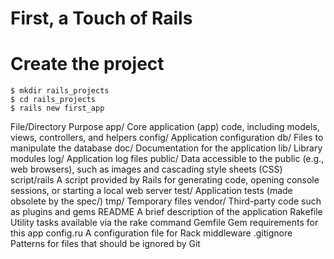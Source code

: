 <!SLIDE> 
# First, a Touch of Rails #

<!SLIDE command>
# Create the project
    $ mkdir rails_projects 
    $ cd rails_projects 
    $ rails new first_app
    
<!SLIDE>
File/Directory    Purpose
app/              Core application (app) code, including models, views, controllers, and helpers
config/           Application configuration
db/               Files to manipulate the database
doc/              Documentation for the application
lib/              Library modules
log/              Application log files
public/           Data accessible to the public (e.g., web browsers), such as images and cascading style sheets (CSS)
script/rails      A script provided by Rails for generating code, opening console sessions, or starting a local web server
test/             Application tests (made obsolete by the spec/)
tmp/              Temporary files
vendor/           Third-party code such as plugins and gems
README            A brief description of the application
Rakefile          Utility tasks available via the rake command
Gemfile           Gem requirements for this app
config.ru         A configuration file for Rack middleware
.gitignore        Patterns for files that should be ignored by Git
